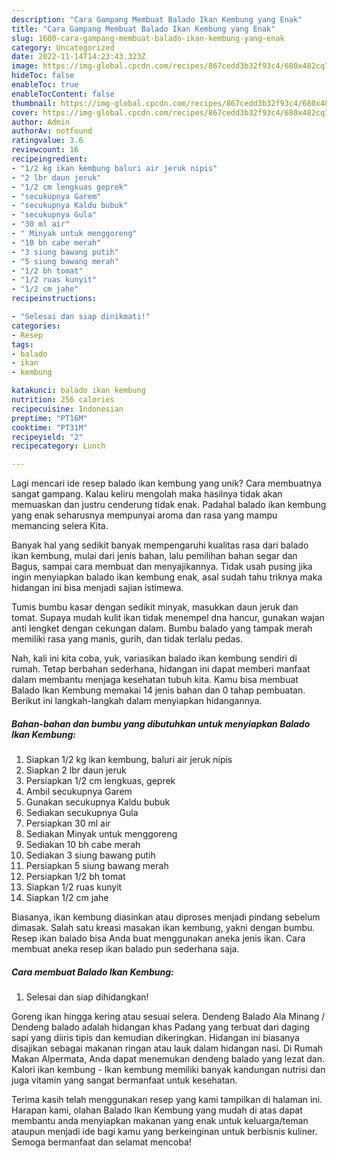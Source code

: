 ```yaml
---
description: "Cara Gampang Membuat Balado Ikan Kembung yang Enak"
title: "Cara Gampang Membuat Balado Ikan Kembung yang Enak"
slug: 1600-cara-gampang-membuat-balado-ikan-kembung-yang-enak
category: Uncategorized
date: 2022-11-14T14:23:43.323Z
image: https://img-global.cpcdn.com/recipes/867cedd3b32f93c4/680x482cq70/balado-ikan-kembung-foto-resep-utama.jpg
hideToc: false
enableToc: true
enableTocContent: false
thumbnail: https://img-global.cpcdn.com/recipes/867cedd3b32f93c4/680x482cq70/balado-ikan-kembung-foto-resep-utama.jpg
cover: https://img-global.cpcdn.com/recipes/867cedd3b32f93c4/680x482cq70/balado-ikan-kembung-foto-resep-utama.jpg
author: Admin
authorAv: notfound
ratingvalue: 3.6
reviewcount: 16
recipeingredient:
- "1/2 kg ikan kembung baluri air jeruk nipis"
- "2 lbr daun jeruk"
- "1/2 cm lengkuas geprek"
- "secukupnya Garem"
- "secukupnya Kaldu bubuk"
- "secukupnya Gula"
- "30 ml air"
- " Minyak untuk menggoreng"
- "10 bh cabe merah"
- "3 siung bawang putih"
- "5 siung bawang merah"
- "1/2 bh tomat"
- "1/2 ruas kunyit"
- "1/2 cm jahe"
recipeinstructions:

- "Selesai dan siap dinikmati!"
categories:
- Resep
tags:
- balado
- ikan
- kembung

katakunci: balado ikan kembung 
nutrition: 256 calories
recipecuisine: Indonesian
preptime: "PT16M"
cooktime: "PT31M"
recipeyield: "2"
recipecategory: Lunch

---
```





Lagi mencari ide resep balado ikan kembung yang unik? Cara membuatnya sangat gampang. Kalau keliru mengolah maka hasilnya tidak akan memuaskan dan justru cenderung tidak enak. Padahal balado ikan kembung yang enak seharusnya mempunyai aroma dan rasa yang mampu memancing selera Kita.





Banyak hal yang sedikit banyak mempengaruhi kualitas rasa dari balado ikan kembung, mulai dari jenis bahan, lalu pemilihan bahan segar dan Bagus, sampai cara membuat dan menyajikannya. Tidak usah pusing jika ingin menyiapkan balado ikan kembung enak,      asal sudah tahu triknya maka hidangan ini bisa menjadi sajian istimewa.














Tumis bumbu kasar dengan sedikit minyak, masukkan daun jeruk dan tomat. Supaya mudah kulit ikan tidak menempel dna hancur, gunakan wajan anti lengket dengan cekungan dalam. Bumbu balado yang tampak merah memiliki rasa yang manis, gurih, dan tidak terlalu pedas.






Nah, kali ini kita coba, yuk, variasikan balado ikan kembung sendiri di rumah. Tetap berbahan sederhana, hidangan ini dapat memberi manfaat dalam membantu menjaga kesehatan tubuh kita. Kamu bisa membuat Balado Ikan Kembung memakai 14 jenis bahan dan 0 tahap pembuatan. Berikut ini langkah-langkah dalam menyiapkan hidangannya.

<!--inarticleads1-->

##### Bahan-bahan dan bumbu yang dibutuhkan untuk menyiapkan Balado Ikan Kembung:

1. Siapkan 1/2 kg ikan kembung, baluri air jeruk nipis
1. Siapkan 2 lbr daun jeruk
1. Persiapkan 1/2 cm lengkuas, geprek
1. Ambil secukupnya Garem
1. Gunakan secukupnya Kaldu bubuk
1. Sediakan secukupnya Gula
1. Persiapkan 30 ml air
1. Sediakan  Minyak untuk menggoreng
1. Sediakan 10 bh cabe merah
1. Sediakan 3 siung bawang putih
1. Persiapkan 5 siung bawang merah
1. Persiapkan 1/2 bh tomat
1. Siapkan 1/2 ruas kunyit
1. Siapkan 1/2 cm jahe


Biasanya, ikan kembung diasinkan atau diproses menjadi pindang sebelum dimasak. Salah satu kreasi masakan ikan kembung, yakni dengan bumbu. Resep ikan balado bisa Anda buat menggunakan aneka jenis ikan. Cara membuat aneka resep ikan balado pun sederhana saja. 

<!--inarticleads2-->

##### Cara membuat Balado Ikan Kembung:


1. Selesai dan siap dihidangkan!

Goreng ikan hingga kering atau sesuai selera. Dendeng Balado Ala Minang / Dendeng balado adalah hidangan khas Padang yang terbuat dari daging sapi yang diiris tipis dan kemudian dikeringkan. Hidangan ini biasanya disajikan sebagai makanan ringan atau lauk dalam hidangan nasi. Di Rumah Makan Alpermata, Anda dapat menemukan dendeng balado yang lezat dan. Kalori ikan kembung - Ikan kembung memiliki banyak kandungan nutrisi dan juga vitamin yang sangat bermanfaat untuk kesehatan. 

Terima kasih telah menggunakan resep yang kami tampilkan di halaman ini. Harapan kami, olahan Balado Ikan Kembung yang mudah di atas dapat membantu anda menyiapkan makanan yang enak untuk keluarga/teman ataupun menjadi ide bagi kamu yang berkeinginan untuk berbisnis kuliner. Semoga bermanfaat dan selamat mencoba!
